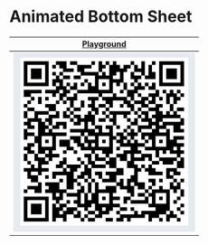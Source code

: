 # Animated Bottom Sheet
| [Playground](https://play.nativescript.org/?template=play-js&id=AxkpXa) |
| --- |
| ![QR Code](AnimatedBottomSheet.png?row=true) |
